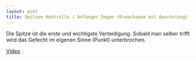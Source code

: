 ```yaml
---
layout: post
title: Spitzen Kontrolle / Anfänger Degen (Erwachsene mit Ausrüstung)
---
```


Die Spitze ist die erste und wichtigste Verteidigung. Sobald man selber trifft wird das Gefecht im eigenen Sinne (Punkt) unterbrochen. 

[Video](https://www.youtube.com/watch?v=1qXcdSCqado&list=PLiw77fdUd29GVPsIUFwCJsIByVvn9i2iD&index=2)